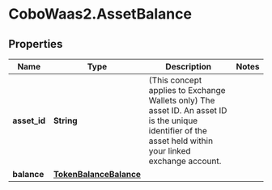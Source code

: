 # CoboWaas2.AssetBalance

## Properties

Name | Type | Description | Notes
------------ | ------------- | ------------- | -------------
**asset_id** | **String** | (This concept applies to Exchange Wallets only) The asset ID. An asset ID is the unique identifier of the asset held within your linked exchange account. | 
**balance** | [**TokenBalanceBalance**](TokenBalanceBalance.md) |  | 


